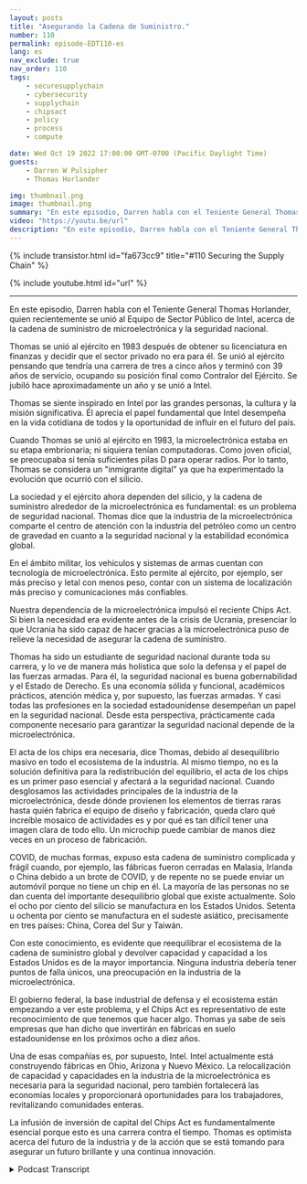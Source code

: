 ```yaml
---
layout: posts
title: "Asegurando la Cadena de Suministro."
number: 110
permalink: episode-EDT110-es
lang: es
nav_exclude: true
nav_order: 110
tags:
    - securesupplychain
    - cybersecurity
    - supplychain
    - chipsact
    - policy
    - process
    - compute

date: Wed Oct 19 2022 17:00:00 GMT-0700 (Pacific Daylight Time)
guests:
    - Darren W Pulsipher
    - Thomas Horlander

img: thumbnail.png
image: thumbnail.png
summary: "En este episodio, Darren habla con el Teniente General Thomas Horlander, quien recientemente se unió al equipo de Sector Público de Intel, sobre la cadena de suministro de microelectrónica y la seguridad nacional."
video: "https://youtu.be/url"
description: "En este episodio, Darren habla con el Teniente General Thomas Horlander, quien recientemente se unió al equipo de Sector Público de Intel, sobre la cadena de suministro de microelectrónica y la seguridad nacional."
---
```


<div>
{% include transistor.html id="fa673cc9" title="#110 Securing the Supply Chain" %}

{% include youtube.html id="url" %}
</div>

---

En este episodio, Darren habla con el Teniente General Thomas Horlander, quien recientemente se unió al Equipo de Sector Público de Intel, acerca de la cadena de suministro de microelectrónica y la seguridad nacional.

Thomas se unió al ejército en 1983 después de obtener su licenciatura en finanzas y decidir que el sector privado no era para él. Se unió al ejército pensando que tendría una carrera de tres a cinco años y terminó con 39 años de servicio, ocupando su posición final como Contralor del Ejército. Se jubiló hace aproximadamente un año y se unió a Intel.

Thomas se siente inspirado en Intel por las grandes personas, la cultura y la misión significativa. Él aprecia el papel fundamental que Intel desempeña en la vida cotidiana de todos y la oportunidad de influir en el futuro del país.

Cuando Thomas se unió al ejército en 1983, la microelectrónica estaba en su etapa embrionaria; ni siquiera tenían computadoras. Como joven oficial, se preocupaba si tenía suficientes pilas D para operar radios. Por lo tanto, Thomas se considera un "inmigrante digital" ya que ha experimentado la evolución que ocurrió con el silicio.

La sociedad y el ejército ahora dependen del silicio, y la cadena de suministro alrededor de la microelectrónica es fundamental: es un problema de seguridad nacional. Thomas dice que la industria de la microelectrónica comparte el centro de atención con la industria del petróleo como un centro de gravedad en cuanto a la seguridad nacional y la estabilidad económica global.

En el ámbito militar, los vehículos y sistemas de armas cuentan con tecnología de microelectrónica. Esto permite al ejército, por ejemplo, ser más preciso y letal con menos peso, contar con un sistema de localización más preciso y comunicaciones más confiables.

Nuestra dependencia de la microelectrónica impulsó el reciente Chips Act. Si bien la necesidad era evidente antes de la crisis de Ucrania, presenciar lo que Ucrania ha sido capaz de hacer gracias a la microelectrónica puso de relieve la necesidad de asegurar la cadena de suministro.

Thomas ha sido un estudiante de seguridad nacional durante toda su carrera, y lo ve de manera más holística que solo la defensa y el papel de las fuerzas armadas. Para él, la seguridad nacional es buena gobernabilidad y el Estado de Derecho. Es una economía sólida y funcional, académicos prácticos, atención médica y, por supuesto, las fuerzas armadas. Y casi todas las profesiones en la sociedad estadounidense desempeñan un papel en la seguridad nacional. Desde esta perspectiva, prácticamente cada componente necesario para garantizar la seguridad nacional depende de la microelectrónica.

El acta de los chips era necesaria, dice Thomas, debido al desequilibrio masivo en todo el ecosistema de la industria. Al mismo tiempo, no es la solución definitiva para la redistribución del equilibrio, el acta de los chips es un primer paso esencial y afectará a la seguridad nacional. Cuando desglosamos las actividades principales de la industria de la microelectrónica, desde dónde provienen los elementos de tierras raras hasta quién fabrica el equipo de diseño y fabricación, queda claro qué increíble mosaico de actividades es y por qué es tan difícil tener una imagen clara de todo ello. Un microchip puede cambiar de manos diez veces en un proceso de fabricación.

COVID, de muchas formas, expuso esta cadena de suministro complicada y frágil cuando, por ejemplo, las fábricas fueron cerradas en Malasia, Irlanda o China debido a un brote de COVID, y de repente no se puede enviar un automóvil porque no tiene un chip en él. La mayoría de las personas no se dan cuenta del importante desequilibrio global que existe actualmente. Solo el ocho por ciento del silicio se manufactura en los Estados Unidos. Setenta u ochenta por ciento se manufactura en el sudeste asiático, precisamente en tres países: China, Corea del Sur y Taiwán.

Con este conocimiento, es evidente que reequilibrar el ecosistema de la cadena de suministro global y devolver capacidad y capacidad a los Estados Unidos es de la mayor importancia. Ninguna industria debería tener puntos de falla únicos, una preocupación en la industria de la microelectrónica.

El gobierno federal, la base industrial de defensa y el ecosistema están empezando a ver este problema, y el Chips Act es representativo de este reconocimiento de que tenemos que hacer algo. Thomas ya sabe de seis empresas que han dicho que invertirán en fábricas en suelo estadounidense en los próximos ocho a diez años.

Una de esas compañías es, por supuesto, Intel. Intel actualmente está construyendo fábricas en Ohio, Arizona y Nuevo México. La relocalización de capacidad y capacidades en la industria de la microelectrónica es necesaria para la seguridad nacional, pero también fortalecerá las economías locales y proporcionará oportunidades para los trabajadores, revitalizando comunidades enteras.

La infusión de inversión de capital del Chips Act es fundamentalmente esencial porque esto es una carrera contra el tiempo. Thomas es optimista acerca del futuro de la industria y de la acción que se está tomando para asegurar un futuro brillante y una continua innovación.



<details>
<summary> Podcast Transcript </summary>

<p></p>

</details>

